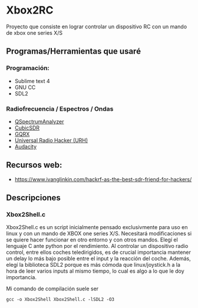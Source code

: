 # Xbox2RC
Proyecto que consiste en lograr controlar un dispositivo RC con un mando de xbox one series X/S

## Programas/Herramientas que usaré
### Programación:
  - Sublime text 4
  - GNU CC
  - SDL2

### Radiofrecuencia / Espectros / Ondas
  - [QSpectrumAnalyzer](https://github.com/xmikos/qspectrumanalyzer)
  - [CubicSDR](https://github.com/cjcliffe/CubicSDR)
  - [GQRX](https://github.com/gqrx-sdr/gqrx)
  - [Universal Radio Hacker (URH)](https://github.com/jopohl/urh)
  - [Audacity](https://github.com/audacity/audacity)


## Recursos web:
  - https://www.ivanglinkin.com/hackrf-as-the-best-sdr-friend-for-hackers/


## Descripciones
### Xbox2Shell.c
Xbox2Shell.c es un script inicialmente pensado exclusivmente para uso en linux y con un mando de XBOX one series X/S. Necesitará modificaciones si se quiere hacer funcionar en otro entorno y con otros mandos.
Elegí el lenguaje C ante python por el rendimiento. Al controlar un dispositivo radio control, entre ellos coches teledirigidos, es de crucial importancia mantener un delay lo más bajo posible entre el input y la reacción del coche.
Además, elegí la biblioteca SDL2 porque es más cómoda que linux/joystick.h a la hora de leer varios inputs al mismo tiempo, lo cual es algo a lo que le doy importancia.

Mi comando de compilación suele ser
```
gcc -o Xbox2Shell Xbox2Shell.c -lSDL2 -O3
```
